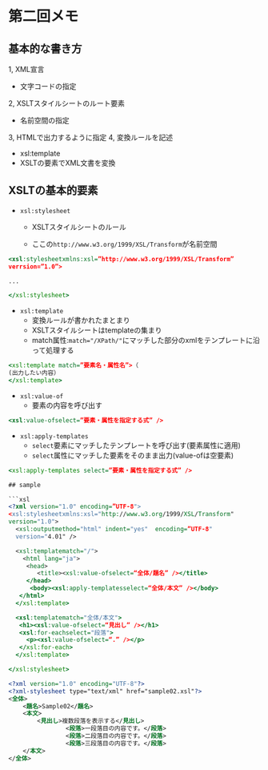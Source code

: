 # 第二回メモ

## 基本的な書き方

1, XML宣言

- 文字コードの指定

2, XSLTスタイルシートのルート要素

- 名前空間の指定

3, HTMLで出力するように指定
4, 変換ルールを記述

- xsl:template
- XSLTの要素でXML文書を変換

## XSLTの基本的要素

- `xsl:stylesheet`
  - XSLTスタイルシートのルール

  - ここの`http://www.w3.org/1999/XSL/Transform`が名前空間

```xsl
<xsl:stylesheetxmlns:xsl=”http://www.w3.org/1999/XSL/Transform”
verrsion=”1.0”>

...

</xsl:stylesheet>
```

- `xsl:template`
  - 変換ルールが書かれたまとまり
  - XSLTスタイルシートはtemplateの集まり
  - match属性:`match="/XPath/"`にマッチした部分のxmlをテンプレートに沿って処理する

```xsl
<xsl:template match=”要素名・属性名”>（
(出力したい内容）
</xsl:template>
```

- `xsl:value-of`
  - 要素の内容を呼び出す

```xsl
<xsl:value-ofselect=”要素・属性を指定する式” />
```

- `xsl:apply-templates`
  - `select`要素にマッチしたテンプレートを呼び出す(要素属性に適用)
  - `select`属性にマッチした要素をそのまま出力(value-ofは空要素)

```xsl
<xsl:apply-templates select=”要素・属性を指定する式” />

## sample

```xsl
<?xml version="1.0" encoding=”UTF-8">
<xsl:stylesheetxmlns:xsl="http://www.w3.org/1999/XSL/Transform" 
version="1.0">
  <xsl:outputmethod="html" indent="yes"  encoding=”UTF-8"
  version="4.01" />

  <xsl:templatematch="/">
    <html lang="ja">
     <head>
        <title><xsl:value-ofselect=“全体/題名” /></title>
     </head>
      <body><xsl:apply-templatesselect=“全体/本文” /></body>
   </html>
  </xsl:template>

  <xsl:templatematch="全体/本文">
   <h1><xsl:value-ofselect=“見出し” /></h1>
   <xsl:for-eachselect="段落">
     <p><xsl:value-ofselect=“.” /></p>
   </xsl:for-each>
  </xsl:template>

</xsl:stylesheet>
```

```xml
<?xml version="1.0" encoding="UTF-8"?>
<?xml-stylesheet type="text/xml" href="sample02.xsl"?>
<全体>
	<題名>Sample02</題名>
	<本文>
		<見出し>複数段落を表示する</見出し>
                <段落>一段落目の内容です。</段落>
                <段落>二段落目の内容です。</段落>
                <段落>三段落目の内容です。</段落>
	</本文>
</全体>

```
